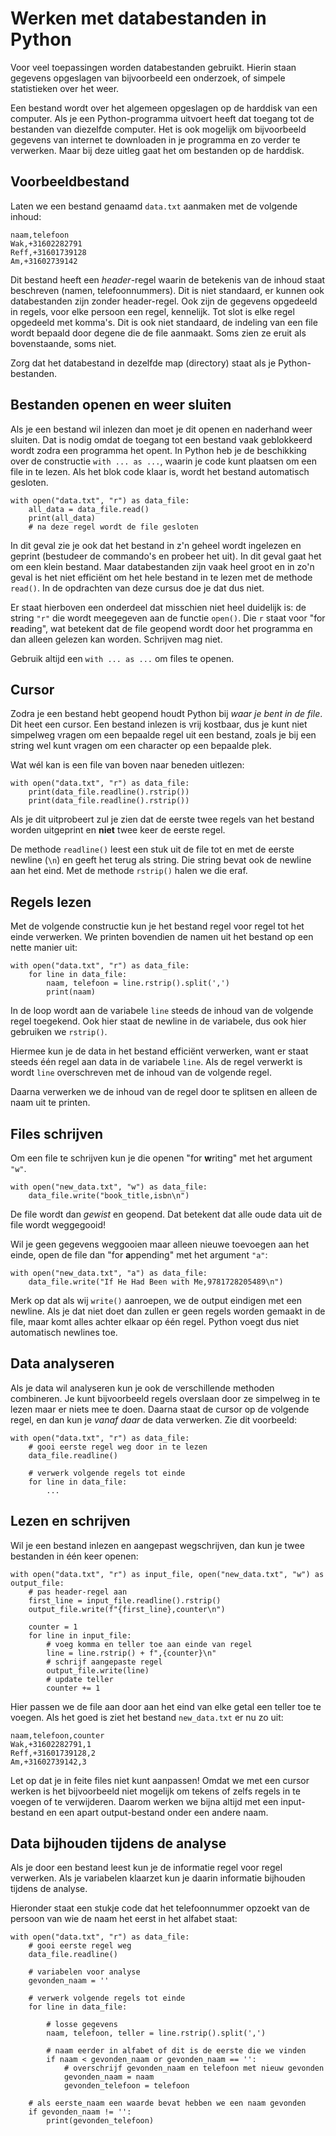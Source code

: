 # Werken met databestanden in Python

Voor veel toepassingen worden databestanden gebruikt. Hierin staan gegevens opgeslagen van bijvoorbeeld een onderzoek, of simpele statistieken over het weer.

Een bestand wordt over het algemeen opgeslagen op de harddisk van een computer. Als je een Python-programma uitvoert heeft dat toegang tot de bestanden van diezelfde computer. Het is ook mogelijk om bijvoorbeeld gegevens van internet te downloaden in je programma en zo verder te verwerken. Maar bij deze uitleg gaat het om bestanden op de harddisk.

## Voorbeeldbestand

Laten we een bestand genaamd `data.txt` aanmaken met de volgende inhoud:

    naam,telefoon
    Wak,+31602282791
    Reff,+31601739128
    Am,+31602739142

Dit bestand heeft een *header*-regel waarin de betekenis van de inhoud staat beschreven (namen, telefoonnummers). Dit is niet standaard, er kunnen ook databestanden zijn zonder header-regel. Ook zijn de gegevens opgedeeld in regels, voor elke persoon een regel, kennelijk. Tot slot is elke regel opgedeeld met komma's. Dit is ook niet standaard, de indeling van een file wordt bepaald door degene die de file aanmaakt. Soms zien ze eruit als bovenstaande, soms niet.

Zorg dat het databestand in dezelfde map (directory) staat als je Python-bestanden.

## Bestanden openen en weer sluiten

Als je een bestand wil inlezen dan moet je dit openen en naderhand weer sluiten. Dat is nodig omdat de toegang tot een bestand vaak geblokkeerd wordt zodra een programma het opent. In Python heb je de beschikking over de constructie `with ... as ...`, waarin je code kunt plaatsen om een file in te lezen. Als het blok code klaar is, wordt het bestand automatisch gesloten.

    with open("data.txt", "r") as data_file:
        all_data = data_file.read()
        print(all_data)
        # na deze regel wordt de file gesloten

In dit geval zie je ook dat het bestand in z'n geheel wordt ingelezen en geprint (bestudeer de commando's en probeer het uit). In dit geval gaat het om een klein bestand. Maar databestanden zijn vaak heel groot en in zo'n geval is het niet efficiënt om het hele bestand in te lezen met de methode `read()`. In de opdrachten van deze cursus doe je dat dus niet.

Er staat hierboven een onderdeel dat misschien niet heel duidelijk is: de string `"r"` die wordt meegegeven aan de functie `open()`. Die `r` staat voor "for **r**eading", wat betekent dat de file geopend wordt door het programma en dan alleen gelezen kan worden. Schrijven mag niet.

Gebruik altijd een `with ... as ...` om files te openen.

## Cursor

Zodra je een bestand hebt geopend houdt Python bij *waar je bent in de file*. Dit heet een cursor. Een bestand inlezen is vrij kostbaar, dus je kunt niet simpelweg vragen om een bepaalde regel uit een bestand, zoals je bij een string wel kunt vragen om een character op een bepaalde plek.

Wat wél kan is een file van boven naar beneden uitlezen:

    with open("data.txt", "r") as data_file:
        print(data_file.readline().rstrip())
        print(data_file.readline().rstrip())

Als je dit uitprobeert zul je zien dat de eerste twee regels van het bestand worden uitgeprint en **niet** twee keer de eerste regel.

De methode `readline()` leest een stuk uit de file tot en met de eerste newline (`\n`) en geeft het terug als string. Die string bevat ook de newline aan het eind. Met de methode `rstrip()` halen we die eraf.

## Regels lezen

Met de volgende constructie kun je het bestand regel voor regel tot het einde verwerken. We printen bovendien de namen uit het bestand op een nette manier uit:

    with open("data.txt", "r") as data_file:
        for line in data_file:
            naam, telefoon = line.rstrip().split(',')
            print(naam)

In de loop wordt aan de variabele `line` steeds de inhoud van de volgende regel toegekend. Ook hier staat de newline in de variabele, dus ook hier gebruiken we `rstrip()`.

Hiermee kun je de data in het bestand efficiënt verwerken, want er staat steeds één regel aan data in de variabele `line`. Als de regel verwerkt is wordt `line` overschreven met de inhoud van de volgende regel.

Daarna verwerken we de inhoud van de regel door te splitsen en alleen de naam uit te printen.

## Files schrijven

Om een file te schrijven kun je die openen "for **w**riting" met het argument `"w"`.

    with open("new_data.txt", "w") as data_file:
        data_file.write("book_title,isbn\n")

De file wordt dan *gewist* en geopend. Dat betekent dat alle oude data uit de file wordt weggegooid!

Wil je geen gegevens weggooien maar alleen nieuwe toevoegen aan het einde, open de file dan "for **a**ppending" met het argument `"a"`:

    with open("new_data.txt", "a") as data_file:
        data_file.write("If He Had Been with Me,9781728205489\n")

Merk op dat als wij `write()` aanroepen, we de output eindigen met een newline. Als je dat niet doet dan zullen er geen regels worden gemaakt in de file, maar komt alles achter elkaar op één regel. Python voegt dus niet automatisch newlines toe.

## Data analyseren

Als je data wil analyseren kun je ook de verschillende methoden combineren. Je kunt bijvoorbeeld regels overslaan door ze simpelweg in te lezen maar er niets mee te doen. Daarna staat de cursor op de volgende regel, en dan kun je *vanaf daar* de data verwerken. Zie dit voorbeeld:

    with open("data.txt", "r") as data_file:
        # gooi eerste regel weg door in te lezen
        data_file.readline()
    
        # verwerk volgende regels tot einde
        for line in data_file:
            ...

## Lezen en schrijven

Wil je een bestand inlezen en aangepast wegschrijven, dan kun je twee bestanden in één keer openen:

    with open("data.txt", "r") as input_file, open("new_data.txt", "w") as output_file:
        # pas header-regel aan
        first_line = input_file.readline().rstrip()
        output_file.write(f"{first_line},counter\n")
    
        counter = 1
        for line in input_file:
            # voeg komma en teller toe aan einde van regel
            line = line.rstrip() + f",{counter}\n"
            # schrijf aangepaste regel
            output_file.write(line)
            # update teller
            counter += 1

Hier passen we de file aan door aan het eind van elke getal een teller toe te voegen. Als het goed is ziet het bestand `new_data.txt` er nu zo uit:

    naam,telefoon,counter
    Wak,+31602282791,1
    Reff,+31601739128,2
    Am,+31602739142,3

Let op dat je in feite files niet kunt aanpassen! Omdat we met een cursor werken is het bijvoorbeeld niet mogelijk om tekens of zelfs regels in te voegen of te verwijderen. Daarom werken we bijna altijd met een input-bestand en een apart output-bestand onder een andere naam.

## Data bijhouden tijdens de analyse

Als je door een bestand leest kun je de informatie regel voor regel verwerken. Als je variabelen klaarzet kun je daarin informatie bijhouden tijdens de analyse.

Hieronder staat een stukje code dat het telefoonnummer opzoekt van de persoon van wie de naam het eerst in het alfabet staat:

    with open("data.txt", "r") as data_file:
        # gooi eerste regel weg
        data_file.readline()

        # variabelen voor analyse
        gevonden_naam = ''

        # verwerk volgende regels tot einde
        for line in data_file:

            # losse gegevens
            naam, telefoon, teller = line.rstrip().split(',')

            # naam eerder in alfabet of dit is de eerste die we vinden
            if naam < gevonden_naam or gevonden_naam == '':
                # overschrijf gevonden_naam en telefoon met nieuw gevonden
                gevonden_naam = naam
                gevonden_telefoon = telefoon

        # als eerste_naam een waarde bevat hebben we een naam gevonden
        if gevonden_naam != '':
            print(gevonden_telefoon)
